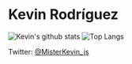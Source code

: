 # Kevin Rodríguez

![Kevin's github stats](https://github-readme-stats.vercel.app/api?username=kevinrodriguez-io&count_private=true&show_icons=true&theme=synthwave)
![Top Langs](https://github-readme-stats.vercel.app/api/top-langs/?username=kevinrodriguez-io&theme=synthwave)

Twitter: [@MisterKevin_js](https://twitter.com/MisterKevin_js/)

<!--
**kevinrodriguez-io/kevinrodriguez-io** is a ✨ _special_ ✨ repository because its `README.md` (this file) appears on your GitHub profile.

Here are some ideas to get you started:

- 🔭 I’m currently working on ...
- 🌱 I’m currently learning ...
- 👯 I’m looking to collaborate on ...
- 🤔 I’m looking for help with ...
- 💬 Ask me about ...
- 📫 How to reach me: ...
- 😄 Pronouns: ...
- ⚡ Fun fact: ...
-->
